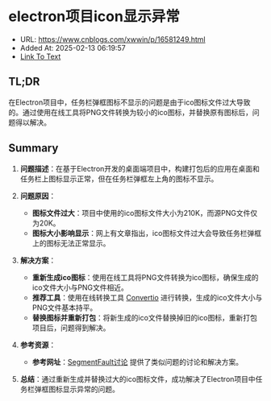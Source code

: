 # electron项目icon显示异常
- URL: https://www.cnblogs.com/xwwin/p/16581249.html
- Added At: 2025-02-13 06:19:57
- [Link To Text](2025-02-13-electron项目icon显示异常_raw.md)

## TL;DR
在Electron项目中，任务栏弹框图标不显示的问题是由于ico图标文件过大导致的。通过使用在线工具将PNG文件转换为较小的ico图标，并替换原有图标后，问题得以解决。

## Summary
1. **问题描述**：在基于Electron开发的桌面端项目中，构建打包后的应用在桌面和任务栏上图标显示正常，但在任务栏弹框左上角的图标不显示。

2. **问题原因**：
   - **图标文件过大**：项目中使用的ico图标文件大小为210K，而源PNG文件仅为20K。
   - **图标大小影响显示**：网上有文章指出，ico图标文件过大会导致任务栏弹框上的图标无法正常显示。

3. **解决方案**：
   - **重新生成ico图标**：使用在线工具将PNG文件转换为ico图标，确保生成的ico文件大小与PNG文件相近。
   - **推荐工具**：使用在线转换工具 [Convertio](https://convertio.co/zh/image-converter/) 进行转换，生成的ico文件大小与PNG文件基本持平。
   - **替换图标并重新打包**：将新生成的ico文件替换掉旧的ico图标，重新打包项目后，问题得到解决。

4. **参考资源**：
   - **参考网址**：[SegmentFault讨论](https://segmentfault.com/q/1010000019780156) 提供了类似问题的讨论和解决方案。

5. **总结**：通过重新生成并替换过大的ico图标文件，成功解决了Electron项目中任务栏弹框图标显示异常的问题。
